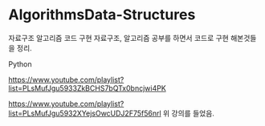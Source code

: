 # AlgorithmsData-Structures
자료구조 알고리즘 코드 구현
자료구조, 알고리즘 공부를 하면서 코드로 구현 해본것들을 정리.

Python

https://www.youtube.com/playlist?list=PLsMufJgu5933ZkBCHS7bQTx0bncjwi4PK

https://www.youtube.com/playlist?list=PLsMufJgu5932XYejsOwcUDJ2F75f56nrl
위 강의를 들었음.
